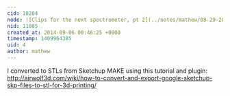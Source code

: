 ```yaml
---
cid: 10204
node: ![Clips for the next spectrometer, pt 2](../notes/mathew/08-29-2014/clips-for-the-next-spectrometer-pt-2)
nid: 11085
created_at: 2014-09-06 00:46:25 +0000
timestamp: 1409964385
uid: 4
author: mathew
---
```


I converted to STLs from Sketchup MAKE using this tutorial and plugin:
http://airwolf3d.com/wiki/how-to-convert-and-export-google-sketchup-skp-files-to-stl-for-3d-printing/